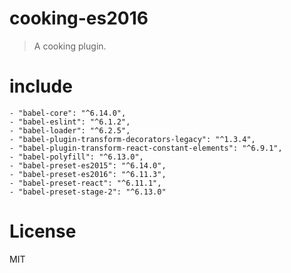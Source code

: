 # cooking-es2016
> A cooking plugin.

# include
```
- "babel-core": "^6.14.0",
- "babel-eslint": "^6.1.2",
- "babel-loader": "^6.2.5",
- "babel-plugin-transform-decorators-legacy": "^1.3.4",
- "babel-plugin-transform-react-constant-elements": "^6.9.1",
- "babel-polyfill": "^6.13.0",
- "babel-preset-es2015": "^6.14.0",
- "babel-preset-es2016": "^6.11.3",
- "babel-preset-react": "^6.11.1",
- "babel-preset-stage-2": "^6.13.0"
```
# License
MIT
